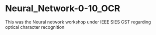 # Neural_Network-0-10_OCR
This was the Neural network workshop under IEEE SIES GST regarding optical character recognition
